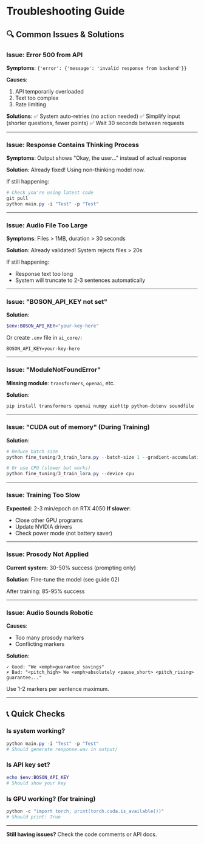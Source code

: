 # Troubleshooting Guide

## 🔍 Common Issues & Solutions

### Issue: Error 500 from API

**Symptoms**: `{'error': {'message': 'invalid response from backend'}}`

**Causes**:
1. API temporarily overloaded
2. Text too complex
3. Rate limiting

**Solutions**:
✅ System auto-retries (no action needed)
✅ Simplify input (shorter questions, fewer points)
✅ Wait 30 seconds between requests

---

### Issue: Response Contains Thinking Process

**Symptoms**: Output shows "Okay, the user..." instead of actual response

**Solution**: Already fixed! Using non-thinking model now.

If still happening:
```powershell
# Check you're using latest code
git pull
python main.py -i "Test" -p "Test"
```

---

### Issue: Audio File Too Large

**Symptoms**: Files > 1MB, duration > 30 seconds

**Solution**: Already validated! System rejects files > 20s

If still happening:
- Response text too long
- System will truncate to 2-3 sentences automatically

---

### Issue: "BOSON_API_KEY not set"

**Solution**:
```powershell
$env:BOSON_API_KEY="your-key-here"
```

Or create `.env` file in `ai_core/`:
```
BOSON_API_KEY=your-key-here
```

---

### Issue: "ModuleNotFoundError"

**Missing module**: `transformers`, `openai`, etc.

**Solution**:
```powershell
pip install transformers openai numpy aiohttp python-dotenv soundfile
```

---

### Issue: "CUDA out of memory" (During Training)

**Solution**:
```powershell
# Reduce batch size
python fine_tuning/3_train_lora.py --batch-size 1 --gradient-accumulation 16

# Or use CPU (slower but works)
python fine_tuning/3_train_lora.py --device cpu
```

---

### Issue: Training Too Slow

**Expected**: 2-3 min/epoch on RTX 4050
**If slower**: 
- Close other GPU programs
- Update NVIDIA drivers
- Check power mode (not battery saver)

---

### Issue: Prosody Not Applied

**Current system**: 30-50% success (prompting only)

**Solution**: Fine-tune the model (see guide 02)

After training: 85-95% success

---

### Issue: Audio Sounds Robotic

**Causes**:
- Too many prosody markers
- Conflicting markers

**Solution**:
```
✓ Good: "We <emph>guarantee savings"
✗ Bad: "<pitch_high> We <emph>absolutely <pause_short> <pitch_rising> guarantee..."
```

Use 1-2 markers per sentence maximum.

---

## 📞 Quick Checks

### Is system working?
```powershell
python main.py -i "Test" -p "Test"
# Should generate response.wav in output/
```

### Is API key set?
```powershell
echo $env:BOSON_API_KEY
# Should show your key
```

### Is GPU working? (for training)
```powershell
python -c "import torch; print(torch.cuda.is_available())"
# Should print: True
```

---

**Still having issues?** Check the code comments or API docs.
